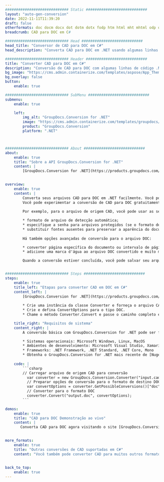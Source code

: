 ```yaml
---
############################# Static ############################
layout: "auto-gen-conversion"
date: 2022-11-11T11:39:20
draft: false
otherformats: doc docm docx dot dotm dotx fodp htm html mht mhtml odp odt otp pot potm potx pps ppsm ppsx ppt pptm pptx rtf
breadcrumb: CAD para DOC em C#

############################# Head ############################
head_title: "Conversor de CAD para DOC em C#"
head_description: "Converta CAD para DOC em .NET usando algumas linhas de código. Use a API de conversão de documentos do GroupDocs para converter mais de 160 formatos de arquivo."

############################# Header ############################
title: "Converter CAD para DOC em C#"
description: "Conversão de CAD para DOC com algumas linhas de código .NET"
bg_image: "https://cms.admin.containerize.com/templates/aspose/App_Themes/V3/images/bg/header1.png"
bg_overlay: false
button:
    enable: true

############################# SubMenu ############################
submenu:
    enable: true

    left:
        img_alt: "GroupDocs.Conversion for .NET"
        image: "https://cms.admin.containerize.com/templates/groupdocs/images/product-logos/90x90-noborder/groupdocs-conversion-net.png"
        product: "GroupDocs.Conversion"
        platform: ".NET"



############################# About ############################
about:
    enable: true
    title: "Sobre a API GroupDocs.Conversion for .NET"
    content: |
        [GroupDocs.Conversion for .NET](https://products.groupdocs.com/conversion/net/) pode ser usado para converter Microsoft Word, Excel, PowerPoint, PDF, Visio e outros formatos. GroupDocs.Conversion é uma API independente que é adequada para sistemas internos e de back-end onde é necessário alto desempenho. Não depende de nenhum software como Microsoft ou Open Office.
    

overview:
    enable: true
    content: |
        Converta seus arquivos CAD para DOC em .NET facilmente. Você pode usar apenas algumas linhas de código C# em qualquer plataforma de sua escolha, como - Windows, Linux, macOS.
        Você pode experimentar a conversão de CAD para DOC gratuitamente e avaliar a qualidade dos resultados da conversão. Juntamente com cenários de conversão de arquivo simples, você pode tentar opções mais avançadas para carregar o arquivo de origem CAD e para salvar o resultado de saída DOC. 
        
        Por exemplo, para o arquivo de origem CAD, você pode usar as seguintes opções de carregamento:

        * formato de arquivo de detecção automática;
        * especifique a senha para arquivos protegidos (se o formato de arquivo suportar);
        * substituir fontes ausentes para preservar a aparência do documento.
        
        Há também opções avançadas de conversão para o arquivo DOC:

        * converter página específica do documento ou intervalo de páginas;
        * adicione uma marca d'água ao arquivo DOC convertido e muito mais.

        Quando a conversão estiver concluída, você pode salvar seu arquivo DOC no caminho do arquivo local ou em qualquer armazenamento de terceiros, como FTP, Amazon S3, Google Drive, Dropbox etc. Observe - para converter CAD para {{ TO}} não há necessidade de nenhum software adicional instalado - como MS Office, Open Office, Adobe Acrobat Reader etc.


############################# Steps ############################
steps:
    enable: true
    title_left: "Etapas para converter CAD em DOC em C#"
    content_left: |
        [GroupDocs.Conversion for .NET](https://products.groupdocs.com/conversion/net/) torna mais fácil para os desenvolvedores converter um arquivo CAD para DOC com algumas linhas de código.
        
        * Crie uma instância da classe Converter e forneça o arquivo CAD com o caminho completo
        * Crie e defina ConvertOptions para o tipo DOC.
        * Chame o método Converter.Convert e passe o caminho completo e o formato (DOC) como parâmetro

    title_right: "Requisitos de sistema"
    content_right: |
        A conversão básica com GroupDocs.Conversion for .NET pode ser feita em apenas algumas etapas simples. Nossas APIs são suportadas em todas as principais plataformas e sistemas operacionais. Antes de executar o código abaixo, certifique-se de ter os seguintes pré-requisitos instalados em seu sistema.

        * Sistemas operacionais: Microsoft Windows, Linux, MacOS
        * Ambientes de desenvolvimento: Microsoft Visual Studio, Xamarin, MonoDevelop
        * Frameworks: .NET Framework, .NET Standard, .NET Core, Mono
        * Obtenha o GroupDocs.Conversion for .NET mais recente de [Nuget](https://www.nuget.org/packages/groupdocs.conversion)
         
    code: |
        ```csharp    
        // Carregar arquivo de origem CAD para conversão
          var converter = new GroupDocs.Conversion.Converter("input.cad");
          // Preparar opções de conversão para o formato de destino DOC
          var convertOptions = converter.GetPossibleConversions()["doc"].ConvertOptions;
          // Converter para o formato DOC
          converter.Convert("output.doc", convertOptions);
        ```

demos:
    enable: true
    title: "CAD para DOC Demonstração ao vivo"
    content: |
       Converta CAD para DOC agora visitando o site [GroupDocs.Conversion App](https://products.groupdocs.app/conversion/family). A demonstração online tem as seguintes vantagens
          

more_formats:
    enable: true
    title: "Outras conversões de CAD suportadas em C#"
    content: "Você também pode converter CAD para muitos outros formatos de arquivo. Por favor, veja a lista abaixo."
       
       
back_to_top:
    enable: true
---
```

